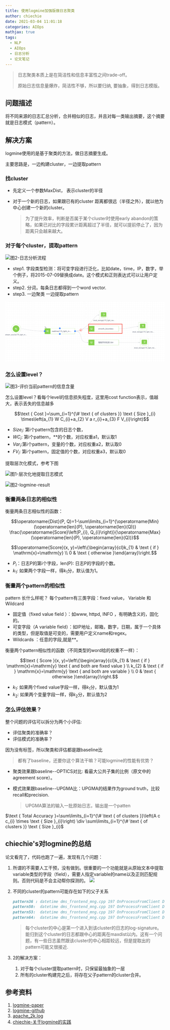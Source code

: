 ```yaml
---
title: 使用logmine加强版做日志聚类
author: chiechie
date: 2021-03-04 11:01:18
categories: AIOps
mathjax: true
tags:
  - NLP
  - AIOps
  - 日志分析
  - 论文笔记 
---
```


> 日志聚类本质上是在简洁性和信息丰富性之间trade-off。
> 
> 原始日志信息量爆炸，简洁性不够，所以要归纳, 要抽象，得到日志模版。

## 问题描述

将不同来源的日志汇总分析，合并相似的日志，并且对每一类输出摘要，这个摘要就是日志模式（pattern）。


## 解决方案

logmine使用的是基于聚类的方法，做日志摘要生成。

主要思路是，一边构建cluster，一边提取pattern

### 找cluster

- 先定义一个参数MaxDist， 表示cluster的半径
- 对于一个新的日志，如果跟已有的cluster 距离都很远（半径之外），就以他为中心创建一个新的cluster。
  
	> 为了提升效率，判断是否属于某个cluster时使用early abandon的策略，如果已对比的字段累计距离超过了半径，就可以提前停止了，因为距离只会越来越大。

### 对于每个cluster，提取pattern

![图2-日志分析流程](./image-20210226000021042.png)

- step1. 字段类型检测：将可变字段进行泛化，比如date，time，IP，数字，举个例子，将2015-07-09替换成date。这个模式和正则表达式可以让用户定义。
- step2. 分词，每条日志都得到一个word vector.
- step3. 一边聚类 一边提取pattern

![](./img.png)

### 怎么设置level？

![图3-评价当前pattern的信息含量](./cost_function.png)

怎么设置level？看每个level的信息损失程度，这里用cost function表示，值越大，表示丢失的信息越多

$$\text { Cost }=\sum_{i=1}^{\# \text { of clusters }} \text { Size }_{i} \times\left(a_{1} W C_{i}+a_{2} V a r_{i}+a_{3} F V_{i}\right)$$

- ${Size}_i$: 第i个pattern包含的日志个数，
- ${WC}_i$: 第i个pattern，**的个数，对应权重a1，默认取1
- ${Var}_i$:第i个pattern，变量的个数，对应权重a2，默认取0
- ${FV}_i$: 第i个pattern，固定值的个数，对应权重a3，默认取0



提取层次化模式，参考下图

![图1-层次化地提取日志模式](./logmine_image-20210225214320632.png)

![图2-logmine-result](./logmin-result.png)


### 衡量两条日志的相似性

衡量两条日志相似性的函数：

$$\operatorname{Dist}(P, Q)=1-\sum\limits_{i=1}^{\operatorname{Min}(\operatorname{len}(P), \operatorname{len}(Q))} \frac{\operatorname{Score}\left(P_{i}, Q_{i}\right)}{\operatorname{Max}(\operatorname{len}(P), \operatorname{len}(Q))}$$

$$\operatorname{Score}(x, y)=\left\{\begin{array}{cl}k_{1} & \text { if } \mathrm{x}=\mathrm{y} \\ 0 & \text { otherwise }\end{array}\right.$$

- $P_i$：日志P的第i个字段，len(P): 日志P的字段的个数。
- $k_1$: 如果两个字段一样，得$k_1$分，默认值为1。

### 衡量两个pattern的相似性

pattern 长什么样呢？ 每个pattern有三类字段：fixed value， Variable 和 Wildcard

- 固定值（fixed value field ）：如www, httpd, INFO ，有明确含义的，固化的。
- 可变字段（A variable field）：如IP地址，邮箱，数字，日期，属于一个具体的类型，但是取值是可变的，需要用户定义name和regex。
- Wildcards ：任意的字段,就是**。

衡量两个pattern相似性的函数（不同类型的word给的权重不一样）：

$$\text { Score }(x, y)=\left\{\begin{array}{cl}k_{1} & \text { if } \mathrm{x}=\mathrm{y} \text { and both are fixed value } \\ k_{2} & \text { if } \mathrm{x}=\mathrm{y} \text { and both are variable } \\ 0 & \text { otherwise }\end{array}\right.$$

- $k_1$: 如果两个fixed value字段一样，得$k_1$分，默认值为1
- $k_2$: 如果两个变量字段一样，得$k_2$分，默认值为2

### 怎么评估效果？

整个问题的评估可以拆分为两个小评估:

- 评估聚类的准确率？
- 评估模式的准确率？

因为没有标签，所以聚类和评估都是跟baseline比

> 都有了baseline，还要你这个算法干嘛？可能logmine的性能有优势？

- 聚类效果跟baseline--OPTICS对比: 看最大公共子集的比例（原文中的agreement score）。
- 模式效果跟baseline--UPGMA比：UPGMA的结果作为ground truth，比较recall和precision.
  	
	> UPGMA算法的输入一批原始日志，输出是一个patten

$\text { Total Accuracy }=\sum\limits_{i=1}^{\# \text { of clusters }}\left(A c c_{i} \times \text { Size }_{i}\right) \div \sum\limits_{i=1}^{\# \text { of clusters }} \text { Size }_{i}$

## chiechie's对logmine的总结

论文看完了，代码也跑了一遍，发现有几个问题：

1. 所谓的不需要人工干预，没有做到。很重要的一个功能就是从原始文本中提取variable类型的字段（field），需要人指定variable的name以及正则匹配规则。否则代码是不会主动帮你探测的。
	![](./c2.png)
   
2. 不同的cluster的pattern可能存在如下的父子关系
	```markdown
	pattern36 : datetime dms_frontend_mng.cpp 197 OnProcessFromClient D DMS update time stamp *** *** from *** to ***
	pattern50:  datetime dms_frontend_mng.cpp 197 OnProcessFromClient D DMS update time stamp *** *** from *** to ***
	pattern53:  datetime dms_frontend_mng.cpp 197 OnProcessFromClient D DMS update time stamp 1c7c49d5 11024333 from *** to ***
	pattern64:  datetime dms_frontend_mng.cpp 197 OnProcessFromClient D DMS update time stamp *** *** from *** to ***
	```
 	
	> 每个cluster的中心是第一个进入到该cluster的日志的log-signature。
	> 能归到这个cluster的日志都跟中心的距离在maxdist以内。这有一个问题，有一些日志虽然跟该cluster的中心相距较远，但是提取出的pattern可能又很接近.

3. 2的解决方案：
	1. 对于每个cluster提取pattern时，只保留最抽象的一层
	2. 所有的cluster构建完之后，将存在父子pattern的cluster合并。


## 参考资料

1. [logmine-paper](https://www.cs.unm.edu/~mueen/Papers/LogMine.pdf)
2. [logmine-github](https://github.com/trungdq88/logmine/tree/master/src)
3. [apache_2k.log](https://github.com/logpai/logparser/blob/master/logs/Apache/Apache_2k.log)
4. [chiechie-关于logmine的实践](https://github.com/chiechie/LogRobot)